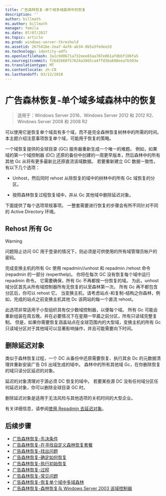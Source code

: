 ```yaml
---
title: 广告森林恢复-单个域多域森林中的恢复
description: ''
author: billmath
ms.author: billmath
manager: femila
ms.date: 07/07/2017
ms.topic: article
ms.prod: windows-server-threshold
ms.assetid: 267541be-2ea7-4af6-ab34-8b5a3fedee2d
ms.technology: identity-adfs
ms.openlocfilehash: 3a1c9d0671a732eee83aa707e061afdbbf106fa5
ms.sourcegitcommit: f26d2668f57624a3865ca4ffd36a698eea7b503e
ms.translationtype: MT
ms.contentlocale: zh-CN
ms.lasthandoff: 03/12/2018
---
```

# <a name="ad-forest-recovery---recovering-a-single-domain-in-a-multidomain-forest"></a>广告森林恢复-单个域多域森林中的恢复

>适用于：Windows Server 2016、Windows Server 2012 和 2012 R2、Windows Server 2008 和 2008 R2

可以使用它是恢复单个域具有多个域，而不是完全森林恢复树林中的所需的时间。 本主题介绍注意事项恢复单个域，可能用于恢复的策略。  
  
 一个域恢复提供的全球目录 (GC) 服务器重新生成一个唯一的难题。 例如，如果域的第一个域控制器 (DC) 还原的备份中创建的一周更早版本，然后森林中的所有其他 Gc 从将有更多最新比还原直流该域数据。 若要重新建立 GC 数据一致性，有以下几个选项：  
  
-   Unhost，然后同时 rehost 从除恢复的域中的树林中的所有 Gc 域恢复的分区。  
  
-   按照森林恢复过程恢复域中，并从 Gc 其他域中删除延迟对象。  
  
 下面提供了每个选项常规事项。 一整套需要进行恢复的步骤会有所不同针对不同的 Active Directory 环境。  
  
## <a name="rehost-all-gcs"></a>Rehost 所有 Gc  

> [!WARNING]
>  问题阻止访问 GC 用于登录的情况下，则必须是可供使用的所有域管理员帐户的密码。  

 完成变换主机的所有 Gc 使用 repadmin//unhost 和 repadmin /rehost 命令 (repadmin 的一部分 /experthelp)。 你将在每次 GC 没有恢复每个域中运行 repadmin 命令。 它需要确保，所有 Gc 不再都按一份恢复的域。 为此，unhost 域分区首先从所有域控制器所有无恢复的以至森林第一次。 所有 Gc 再不都包含分区后，你可以 rehost 它。 当变换主机，请考虑站点-和复制-结构之你森林，例如，完成的站点之前变换主机其他 Dc 该网站的每一个直流 rehost。  
  
 此选项非常适用于小型组织具有仅少数域控制器，以便每个域。 所有 Gc 可能会重新组装在周五晚，并在必要情况下在星期一早晨之前分区，所有只读域完整复制。 但是，如果你需要恢复涵盖站点在全球范围内的大型域，变换主机的所有 Gc 只读域分区对于其他域可以显著影响操作，并且可能需要向下时间。  
  
## <a name="remove-lingering-objects"></a>删除延迟对象  
 类似于森林恢复过程，一个 DC 从备份中还原需要恢复、执行其余 Dc 的元数据清理并重新安装广告 DS 出域生成的域中。 森林中的所有其他域 Gc，在你删除恢复的域只读分区延迟的对象。  
  
 延迟的对象清理对于源必须 DC 恢复的域中。 若要某些源 DC 没有任何域分区任何延迟对象，你可以删除全球目录 GC 时。  
  
 删除延迟对象是适用于无法风险与其他选项的关机时间的大型企业。  
  
 有关详细信息，请参阅[使用 Repadmin 去延迟对象](https://technet.microsoft.com/library/cc785298.aspx)。

## <a name="next-steps"></a>后续步骤
-   [广告森林恢复-先决条件](AD-Forest-Recovery-Prerequisties.md)  
-   [广告森林恢复-在寻找自定义森林恢复套餐](AD-Forest-Recovery-Devising-a-Plan.md)  
-   [广告森林恢复-找出问题](AD-Forest-Recovery-Identify-the-Problem.md)
-   [广告森林恢复-确定如何恢复](AD-Forest-Recovery-Determine-how-to-Recover.md)
-   [广告森林恢复-执行初始恢复](AD-Forest-Recovery-Perform-initial-recovery.md)  
-   [广告森林恢复-过程](AD-Forest-Recovery-Procedures.md)  
-   [广告森林恢复-常见问题](AD-Forest-Recovery-FAQ.md)  
-   [广告森林恢复-恢复单个域中多域森林](AD-Forest-Recovery-Single-Domain-in-Multidomain-Recovery.md)  
-   [广告森林恢复-森林恢复与 Windows Server 2003 该域控制器](AD-Forest-Recovery-Windows-Server-2003.md)  
